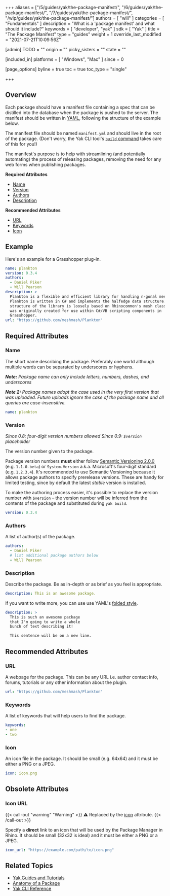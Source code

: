 +++
aliases = ["/5/guides/yak/the-package-manifest/", "/6/guides/yak/the-package-manifest/", "/7/guides/yak/the-package-manifest/", "/wip/guides/yak/the-package-manifest/"]
authors = [ "will" ]
categories = [ "Fundamentals" ]
description = "What is a 'package manifest' and what should it include?"
keywords = [ "developer", "yak" ]
sdk = [ "Yak" ]
title = "The Package Manifest"
type = "guides"
weight = 1
override_last_modified = "2021-07-21T10:09:56Z"

[admin]
TODO = ""
origin = ""
picky_sisters = ""
state = ""

[included_in]
platforms = [ "Windows", "Mac" ]
since = 0

[page_options]
byline = true
toc = true
toc_type = "single"

+++

## Overview

Each package should have a manifest file containing a spec that can be distilled into the database when the package is pushed to the server. The manifest should be written in [YAML](http://www.yaml.org), following the structure of the example below.

The manifest file should be named `manifest.yml` and should live in the root of the package. (Don't worry, the Yak CLI tool's [`build` command](/guides/yak/yak-cli-reference#build) takes care of this for you!)

The manifest's purpose is to help with streamlining (and potentially automating) the process of releasing packages, removing the need for any web forms when publishing packages.

**Required Attributes**
 - [Name](#name)
 - [Version](#version)
 - [Authors](#authors)
 - [Description](#description)

**Recommended Attributes**
 <!-- - [`license`](#license) -->
 - [URL](#url)
 - [Keywords](#keywords)
 - [Icon](#icon)

<!-- ### Optional Attributes
 - [`dependencies`](#dependencies) -->

## Example

Here's an example for a Grasshopper plug-in.

```yaml
name: plankton
version: 0.3.4
authors:
  - Daniel Piker
  - Will Pearson
description: >
  Plankton is a flexible and efficient library for handling n-gonal meshes.
  Plankton is written in C# and implements the halfedge data structure. The
  structure of the library is loosely based on Rhinocommon's mesh classes and
  was originally created for use within C#/VB scripting components in
  Grasshopper.
url: "https://github.com/meshmash/Plankton"
```

## Required Attributes

### Name

The short name describing the package. Preferably one world although multiple words can be separated by underscores or hyphens.

_**Note:** Package name can only include letters, numbers, dashes, and underscores_

_**Note 2:** Package names adopt the case used in the very first version that was uploaded. Future uploads ignore the case of the package name and all queries are case-insensitive._

```yaml
name: plankton
```

### Version

_Since 0.8: four-digit version numbers allowed_
_Since 0.9: `$version` placeholder_

The version number given to the package.

Package version numbers **must** either follow [Semantic Versioning 2.0.0](http://semver.org/spec/v2.0.0.html) (e.g. `1.1.0-beta`) or `System.Version` a.k.a. Microsoft's four-digit standard (e.g. `1.2.3.4`). It's recommended to use Semantic Versioning because it allows package authors to specify prerelease versions. These are handy for limited testing, since by default the latest _stable_ version is installed.

To make the authoring process easier, it's possible to replace the version number with `$version` – the version number will be inferred from the contents of the package and substituted during `yak build`.

```yaml
version: 0.3.4
```

### Authors

A list of author(s) of the package.

```yaml
authors:
  - Daniel Piker
  # list additional package authors below
  - Will Pearson
```

### Description

Describe the package. Be as in-depth or as brief as you feel is appropriate.

```yaml
description: This is an awesome package.
```

If you want to write more, you can use use YAML's [folded style](http://www.yaml.org/spec/1.2/spec.html#id2796251).

```yaml
description: >
  This is such an awesome package
  that I'm going to write a whole
  bunch of text describing it!

  This sentence will be on a new line.
```

<!-- Or, if you want to preserve newlines, use the [literal style](https://yaml.org/spec/1.2-old/spec.html#id2795688)

```yaml
description: |
  This is the first line of the description.
  This sentence is (and will be) on a new line!
``` -->


## Recommended Attributes

<!-- ### License

The license for this package. This should be no more than 64 characters and should be one of the standard [SPDX identifiers](spdx.org/licenses/).

```yaml
license: MIT
```

If the intention is to make the package open source then ideally you should pick one that is [OSI (Open Source Initiative)](opensource.org/licenses/alphabetical) approved. The most commonly used OSI approved licenses are BSD-3-Clause and MIT. GitHub also provides a license picker at http://choosealicense.com.

This should just be the name of your license. The full text of the license should be included in the package as `LICENSE[.ext]` (at the top level) when you build it.

You should specify a license for your package so that people know how they are permitted to use it, and any restrictions you're placing on it. Not specifying a license means all rights are reserved; others have no rights to use the code for any purpose. -->

### URL

A webpage for the package. This can be any URL i.e. author contact info, forums, tutorials or any other information about the plugin.

<!-- NOTE: I'm thinking that, where this is a github repository, there is the possibility to build direct from HEAD. -->

```yaml
url: "https://github.com/meshmash/Plankton"
```

### Keywords

A list of keywords that will help users to find the package.

```yaml
keywords:
- one
- two
```

### Icon

An icon file in the package. It should be small (e.g. 64x64) and it must be either a PNG or a JPEG.

```yaml
icon: icon.png
```


<!-- ## Optional Attributes -->

<!-- ### Dependencies

A list of packages upon which this package depends. Can also include optional version specifications, again adhering to Semantic Versioning.

_Not currently used, however the server is capable of storing dependencies so this needs hooking up!_

```yaml
dependencies:
  - name: plankton
    spec: "< 0.4.0, >= 0.3.0"
  - name: package_without_spec
​``` -->


<!--## Alternative (JSON)

​```json
{
  "name": "plankton",
  "version": "0.3.4",
  "author": [
    "Daniel Piker",
    "Will Pearson"
  ],
  "dependencies": [

  ],
  "description": "Plankton is a flexible and efficient library for handling n-gonal meshes. Plankton is written in C# and implements the halfedge data structure. The structure of the library is loosely based on Rhinocommon's mesh classes and was originally created for use within C#/VB scripting components in Grasshopper.",
  "license": "LGPL-3",
  "url": "https://github.com/meshmash/Plankton",
  "type": "gh-plugin"
}
``` -->

## Obsolete Attributes

### Icon URL

{{< call-out "warning" "Warning" >}}
⚠️ Replaced by the <a href="#icon" class="alert-link">icon</a> attribute.
{{< /call-out >}}

Specify a **direct** link to an icon that will be used by the Package Manager in Rhino. It should be small (32x32 is ideal) and it must be either a PNG or a JPEG.

```yaml
icon_url: "https://example.com/path/to/icon.png"
```

## Related Topics

- [Yak Guides and Tutorials](/guides/yak/)
- [Anatomy of a Package](/guides/yak/the-anatomy-of-a-package/)
- [Yak CLI Reference](/guides/yak/yak-cli-reference)

